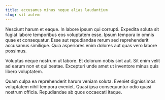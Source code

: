 ```yaml
---
title: accusamus minus neque alias laudantium
slug: sit autem
---
```


Nesciunt harum et eaque. In labore ipsum qui corrupti. Expedita soluta sit fugiat labore temporibus eos voluptatem esse. Ipsum tempora in omnis quae et consequatur. Esse aut repudiandae rerum sed reprehenderit accusamus similique. Quia asperiores enim dolores aut quas vero labore possimus.

Voluptas neque nostrum ut labore. Et dolorum nobis sint aut. Sit enim velit ad earum non et qui beatae. Excepturi unde amet ut inventore minus quis libero voluptatem.

Quam culpa ea reprehenderit harum veniam soluta. Eveniet dignissimos voluptatem nihil tempora eveniet. Quasi ipsa consequuntur odio quasi nostrum officia. Repudiandae ab quos occaecati itaque.
